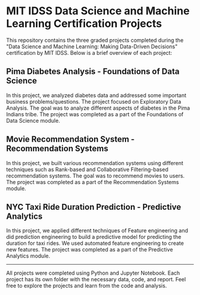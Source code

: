 <!DOCTYPE html>
<html> 
  <body>
    <h1>MIT IDSS Data Science and Machine Learning Certification Projects</h1>
    <p>This repository contains the three graded projects completed during the "Data Science and Machine Learning: Making Data-Driven Decisions" certification by MIT IDSS. Below is a brief overview of each project:</p>
    
 <h2>Pima Diabetes Analysis - Foundations of Data Science</h2>
<p>In this project, we analyzed diabetes data and addressed some important business problems/questions. The project focused on Exploratory Data Analysis. The goal was to analyze different aspects of diabetes in the Pima Indians tribe. The project was completed as a part of the Foundations of Data Science module.</p>

<h2>Movie Recommendation System - Recommendation Systems</h2>
<p>In this project, we built various recommendation systems using different techniques such as Rank-based and Collaborative Filtering-based recommendation systems. The goal was to recommend movies to users. The project was completed as a part of the Recommendation Systems module.</p>

<h2>NYC Taxi Ride Duration Prediction - Predictive Analytics</h2>
<p>In this project, we applied different techniques of Feature engineering and did prediction engineering to build a predictive model for predicting the duration for taxi rides. We used automated feature engineering to create new features. The project was completed as a part of the Predictive Analytics module.</p>

 <hr>   
 
<p>All projects were completed using Python and Jupyter Notebook. Each project has its own folder with the necessary data, code, and report. Feel free to explore the projects and learn from the code and analysis.</p>
  </body>
</html>




